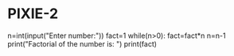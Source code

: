 # PIXIE-2
n=int(input("Enter number:")) fact=1 while(n>0):     fact=fact*n     n=n-1 print("Factorial of the number is: ") print(fact)
